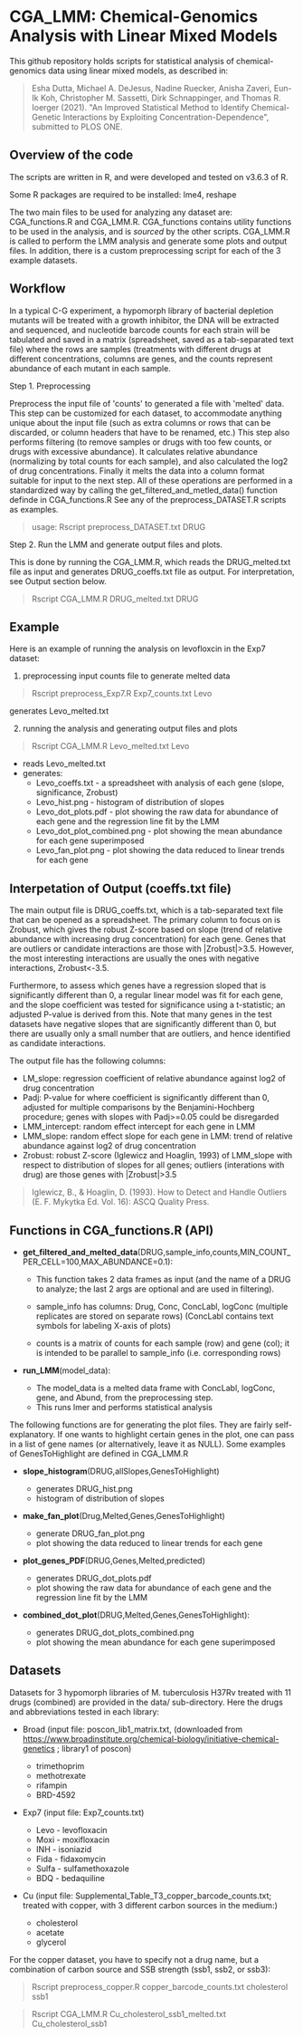 CGA_LMM: Chemical-Genomics Analysis with Linear Mixed Models
============================================================

This github repository holds scripts for statistical analysis of
chemical-genomics data using linear mixed models, as described in:


>  Esha Dutta, Michael A. DeJesus, Nadine Ruecker, Anisha Zaveri, Eun-Ik Koh, Christopher M. Sassetti, Dirk Schnappinger, and Thomas R. Ioerger (2021).  "An Improved Statistical Method to Identify Chemical-Genetic Interactions by Exploiting Concentration-Dependence", submitted to PLOS ONE.


Overview of the code
--------------------

The scripts are written in R, and were developed and tested on v3.6.3 of R.

Some R packages are required to be installed: lme4, reshape

The two main files to be used for analyzing any dataset are:
CGA_functions.R and CGA_LMM.R.  CGA_functions contains utility
functions to be used in the analysis, and is *sourced* by the other
scripts.  CGA_LMM.R is called to perform the LMM analysis and generate
some plots and output files.  In addition, there is a custom
preprocessing script for each of the 3 example datasets.



Workflow
--------

In a typical C-G experiment, a hypomorph library of bacterial
depletion mutants will be treated with a growth inhibitor, the DNA
will be extracted and sequenced, and nucleotide barcode counts for
each strain will be tabulated and saved in a matrix (spreadsheet,
saved as a tab-separated text file) where the rows are samples
(treatments with different drugs at different concentrations, columns
are genes, and the counts represent abundance of each mutant in each
sample.

Step 1. Preprocessing

Preprocess the input file of 'counts' to generated a file with 'melted' data.
This step can be customized for each dataset, to accommodate anything
unique about the input file (such as extra columns or rows that can be discarded,
or column headers that have to be renamed, etc.)
This step also performs filtering (to remove samples or drugs with too few counts,
or drugs with excessive abundance).
It calculates relative abundance (normalizing by total counts for each sample),
and also calculated the log2 of drug concentrations.  Finally it melts the 
data into a column format suitable for input to the next step.
All of these operations are performed in a standardized way by calling the
get_filtered_and_metled_data() function definde in CGA_functions.R
See any of the preprocess_DATASET.R scripts as examples.

> usage: Rscript preprocess_DATASET.txt DRUG


Step 2. Run the LMM and generate output files and plots.  

This is done by running the CGA_LMM.R, which reads the
DRUG_melted.txt file as input and generates DRUG_coeffs.txt file
as output.  For interpretation, see Output section below.

> Rscript CGA_LMM.R DRUG_melted.txt DRUG


Example 
-------

Here is an example of running the analysis on levofloxcin in the Exp7 dataset:

1. preprocessing input counts file to generate melted data

  > Rscript preprocess_Exp7.R Exp7_counts.txt Levo

  generates Levo_melted.txt

2. running the analysis and generating output files and plots

  > Rscript CGA_LMM.R Levo_melted.txt Levo

  * reads Levo_melted.txt
  * generates: 
    * Levo_coeffs.txt - a spreadsheet with analysis of each gene (slope, significance, Zrobust)
    * Levo_hist.png - histogram of distribution of slopes
    * Levo_dot_plots.pdf - plot showing the raw data for abundance of each gene and the regression line fit by the LMM
    * Levo_dot_plot_combined.png - plot showing the mean abundance for each gene superimposed
    * Levo_fan_plot.png - plot showing the data reduced to linear trends for each gene


Interpetation of Output (coeffs.txt file)
------------------------

The main output file is DRUG_coeffs.txt, which is a tab-separated
text file that can be opened as a spreadsheet.  The primary column to
focus on is Zrobust, which gives the robust Z-score based on slope
(trend of relative abundance with increasing drug concentration) for
each gene.  Genes that are outliers or candidate interactions are
those with |Zrobust|>3.5.  However, the most interesting interactions
are usually the ones with negative interactions, Zrobust<-3.5.

Furthermore, to assess which genes have a regression sloped that is
significantly different than 0, a regular linear model was fit for
each gene, and the slope coefficient was tested for significance
using a t-statistic; an adjusted P-value is derived from this.
Note that many genes in the test datasets have negative slopes that
are significantly different than 0, but there are usually only a
small number that are outliers, and hence identified as candidate interactions.

The output file has the following columns:

  * LM_slope:      regression coefficient of relative abundance against log2 of drug concentration
  * Padj:          P-value for where coefficient is significantly different than 0, adjusted for multiple comparisons by the Benjamini-Hochberg procedure; genes with slopes with Padj>=0.05 could be disregarded
  * LMM_intercept: random effect intercept for each gene in LMM
  * LMM_slope:     random effect slope for each gene in LMM: trend of relative abundance against log2 of drug concentration
  * Zrobust:       robust Z-score (Iglewicz and Hoaglin, 1993) of LMM_slope with respect to distribution of slopes for all genes; outliers (interations with drug) are those genes with |Zrobust|>3.5

> Iglewicz, B., &amp; Hoaglin, D. (1993). How to Detect and Handle Outliers (E. F. Mykytka Ed. Vol. 16): ASCQ Quality Press.


Functions in CGA_functions.R (API)
----------------------------

* **get_filtered_and_melted_data**(DRUG,sample_info,counts,MIN_COUNT_PER_CELL=100,MAX_ABUNDANCE=0.1):

  * This function takes 2 data frames as input (and the name of a DRUG to analyze; the last 2 args are optional and are used in filtering).

  * sample_info has columns: Drug, Conc, ConcLabl, logConc (multiple replicates are stored on separate rows) (ConcLabl contains text symbols for labeling X-axis of plots)
  * counts is a matrix of counts for each sample (row) and gene (col); it is intended to be parallel to sample_info (i.e. corresponding rows)


* **run_LMM**(model_data):

  * The model_data is a melted data frame with ConcLabl, logConc, gene, and Abund, from the preprocessing step.
  * This runs lmer and performs statistical analysis 


The following functions are for generating the plot files.  They are fairly
self-explanatory.  If one wants to highlight certain genes in the
plot, one can pass in a list of gene names (or alternatively, leave it
as NULL).  Some examples of GenesToHighlight are defined in CGA_LMM.R


* **slope_histogram**(DRUG,allSlopes,GenesToHighlight) 

  * generates DRUG_hist.png
  * histogram of distribution of slopes

* **make_fan_plot**(Drug,Melted,Genes,GenesToHighlight)

  * generate DRUG_fan_plot.png
  * plot showing the data reduced to linear trends for each gene

* **plot_genes_PDF**(DRUG,Genes,Melted,predicted) 

  * generates DRUG_dot_plots.pdf
  * plot showing the raw data for abundance of each gene and the regression line fit by the LMM

* **combined_dot_plot**(DRUG,Melted,Genes,GenesToHighlight):

  * generates DRUG_dot_plots_combined.png
  * plot showing the mean abundance for each gene superimposed


Datasets 
-------- 

Datasets for 3 hypomorph libraries of M. tuberculosis H37Rv treated
with 11 drugs (combined) are provided in the data/ sub-directory.
Here the drugs and abbreviations tested in each library:

* Broad (input file: poscon_lib1_matrix.txt, (downloaded from https://www.broadinstitute.org/chemical-biology/initiative-chemical-genetics ; library1 of poscon)

  * trimethoprim
  * methotrexate
  * rifampin
  * BRD-4592

* Exp7 (input file: Exp7_counts.txt)

  * Levo - levofloxacin
  * Moxi - moxifloxacin
  * INH - isoniazid
  * Fida - fidaxomycin
  * Sulfa - sulfamethoxazole
  * BDQ - bedaquiline

* Cu (input file: Supplemental_Table_T3_copper_barcode_counts.txt; 
treated with copper, with 3 different carbon sources in the medium:)

  * cholesterol
  * acetate
  * glycerol

For the copper dataset, you have to specify not a drug name, but a 
combination of carbon source and SSB strength (ssb1, ssb2, or ssb3):

> Rscript preprocess_copper.R copper_barcode_counts.txt cholesterol ssb1

> Rscript CGA_LMM.R Cu_cholesterol_ssb1_melted.txt Cu_cholesterol_ssb1



